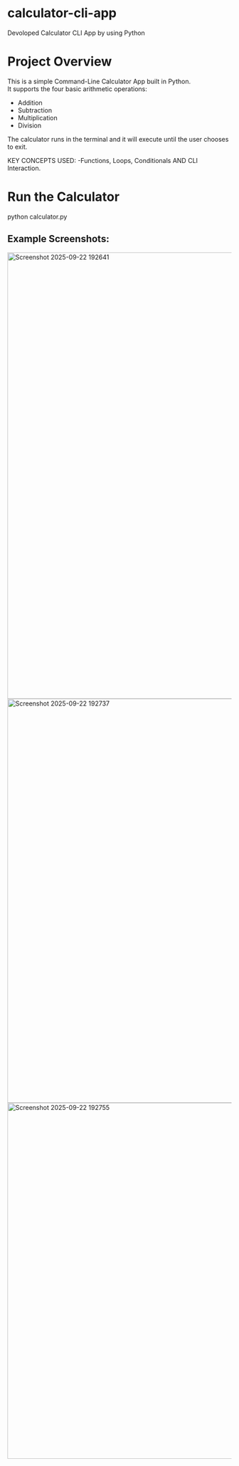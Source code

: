 # calculator-cli-app
Devoloped Calculator CLI App by using Python

# Project Overview
This is a simple Command-Line Calculator App built in Python.  
It supports the four basic arithmetic operations:
- Addition
- Subtraction
- Multiplication
- Division

The calculator runs in the terminal and it will execute until the user chooses to exit.

KEY CONCEPTS USED:
 -Functions, Loops, Conditionals AND CLI Interaction.

# Run the Calculator
python calculator.py

## Example Screenshots:

<img width="1919" height="1003" alt="Screenshot 2025-09-22 192641" src="https://github.com/user-attachments/assets/fcacec5f-b824-40ce-b5b1-eccdf62bd839" />


<img width="824" height="908" alt="Screenshot 2025-09-22 192737" src="https://github.com/user-attachments/assets/f5537d8a-c2e0-4e14-9fc6-ecab09804c25" />


<img width="656" height="800" alt="Screenshot 2025-09-22 192755" src="https://github.com/user-attachments/assets/37fc3b21-f8db-4718-bf5f-d4c0d7cf96cf" />
